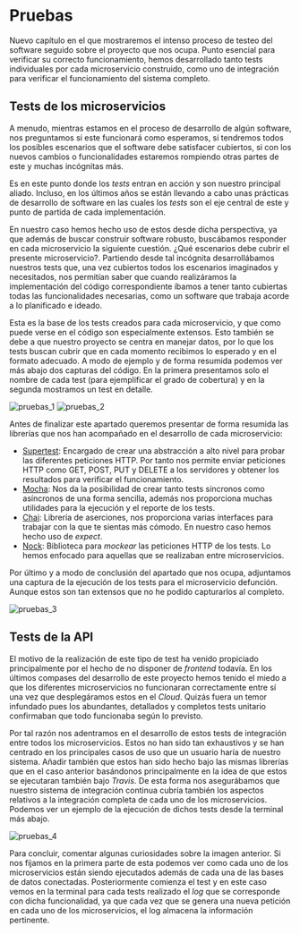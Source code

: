 # Pruebas

Nuevo capítulo en el que mostraremos el intenso proceso de testeo del software seguido sobre el proyecto que nos ocupa. Punto esencial para verificar su correcto funcionamiento, hemos desarrollado tanto tests individuales por cada microservicio construido, como uno de integración para verificar el funcionamiento del sistema completo.

## Tests de los microservicios

A menudo, mientras estamos en el proceso de desarrollo de algún software, nos preguntamos si este funcionará como esperamos, si tendremos todos los posibles escenarios que el software debe satisfacer cubiertos, si con los nuevos cambios o funcionalidades estaremos rompiendo otras partes de este y muchas incógnitas más.

Es en este punto donde los *tests* entran en acción y son nuestro principal aliado. Incluso, en los últimos años se están llevando a cabo unas prácticas de desarrollo de software en las cuales los *tests* son el eje central de este y punto de partida de cada implementación.

En nuestro caso hemos hecho uso de estos desde dicha perspectiva, ya que además de buscar construir software robusto, buscábamos responder en cada microservicio la siguiente cuestión. ¿Qué escenarios debe cubrir el presente microservicio?. Partiendo desde tal incógnita desarrollábamos nuestros tests que, una vez cubiertos todos los escenarios imaginados y necesitados, nos permitían saber que cuando realizáramos la implementación del código correspondiente íbamos a tener tanto cubiertas todas las funcionalidades necesarias, como un software que trabaja acorde a lo planificado e ideado.

Esta es la base de los tests creados para cada microservicio, y que como puede verse en el código son especialmente extensos. Esto también se debe a que nuestro proyecto se centra en manejar datos, por lo que los tests buscan cubrir que en cada momento recibimos lo esperado y en el formato adecuado. A modo de ejemplo y de forma resumida podemos ver más abajo dos capturas del código. En la primera presentamos solo el nombre de cada test (para ejemplificar el grado de cobertura) y en la segunda mostramos un test en detalle.

![pruebas_1](../imagenes/pruebas/pruebas_1.png)
![pruebas_2](../imagenes/pruebas/pruebas_2.png)

Antes de finalizar este apartado queremos presentar de forma resumida las librerías que nos han acompañado en el desarrollo de cada microservicio:

- [Supertest](): Encargado de crear una abstracción a alto nivel para probar las diferentes peticiones HTTP. Por tanto nos permite enviar peticiones HTTP como GET, POST, PUT y DELETE a los servidores y obtener los resultados para verificar el funcionamiento.
- [Mocha](): Nos da la posibilidad de crear tanto tests síncronos como asíncronos de una forma sencilla, además nos proporciona muchas utilidades para la ejecución y el reporte de los tests. 
- [Chai](): Librería de aserciones, nos proporciona varias interfaces para trabajar con la que te sientas más cómodo. En nuestro caso hemos hecho uso de *expect*.
- [Nock](): Biblioteca para *mockear* las peticiones HTTP de los tests. Lo hemos enfocado para aquellas que se realizaban entre microservicios.

Por último y a modo de conclusión del apartado que nos ocupa, adjuntamos una captura de la ejecución de los tests para el microservicio defunción. Aunque estos son tan extensos que no he podido capturarlos al completo.

![pruebas_3](../imagenes/pruebas/pruebas_3.png)

## Tests de la API

El motivo de la realización de este tipo de test ha venido propiciado principalmente por el hecho de no disponer de *frontend* todavía. En los últimos compases del desarrollo de este proyecto hemos tenido el miedo a que los diferentes microservicios no funcionaran correctamente entre sí una vez que desplegáramos estos en el *Cloud*. Quizás fuera un temor infundado pues los abundantes, detallados y completos tests unitario confirmaban que todo funcionaba según lo previsto.

Por tal razón nos adentramos en el desarrollo de estos tests de integración entre todos los microservicios. Estos no han sido tan exhaustivos y se han centrado en los principales casos de uso que un usuario haría de nuestro sistema. Añadir también que estos han sido hecho bajo las mismas librerías que en el caso anterior basándonos principalmente en la idea de que estos se ejecutaran también bajo *Travis*. De esta forma nos asegurábamos que nuestro sistema de integración continua cubría también los aspectos relativos a la integración completa de cada uno de los microservicios. Podemos ver un ejemplo de la ejecución de dichos tests desde la terminal más abajo.

![pruebas_4](../imagenes/pruebas/pruebas_4.png)

Para concluir, comentar algunas curiosidades sobre la imagen anterior. Si nos fijamos en la primera parte de esta podemos ver como cada uno de los microservicios están siendo ejecutados además de cada una de las bases de datos conectadas. Posteriormente comienza el test y en este caso vemos en la terminal para cada tests realizado el *log* que se corresponde con dicha funcionalidad, ya que cada vez que se genera una nueva petición en cada uno de los microservicios, el log almacena la información pertinente.



